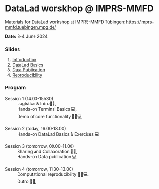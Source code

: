 # DataLad worskhop @ IMPRS-MMFD

Materials for DataLad workshop at IMPRS-MMFD Tübingen: https://imprs-mmfd.tuebingen.mpg.de/

**Date:** 3-4 June 2024

### Slides

1. [Introduction](https://psychoinformatics-de.github.io/imprs-mmfd-workshop/html/imprs-mmfd-01-introduction.html)
2. [DataLad Basics](https://psychoinformatics-de.github.io/imprs-mmfd-workshop/html/imprs-mmfd-02-basics.html)
3. [Data Publication](https://psychoinformatics-de.github.io/imprs-mmfd-workshop/html/imprs-mmfd-03-datapublication.html)
4. [Reproducibility](https://psychoinformatics-de.github.io/imprs-mmfd-workshop/html/imprs-mmfd-04-reproducibility.html)

### Program

<dl>
    <dt>
    Session 1 (14.00-15h30)
    </dt>
    <dd>
    Logistics & Intro🧑‍🏫, <br>
    Hands-on Terminal Basics 💻, <br>
    Demo of core functionality 🧑‍🏫💻
    </dd>
    <br>
    <dt>
    Session 2 (today, 16.00-18.00)
    </dt>
    <dd>
    Hands-on DataLad Basics & Exercises 💻
    </dd>
    <br>
    <dt>
    Session 3 (tomorrow, 09.00-11.00)
    </dt>
    <dd>
    Sharing and Collaboration 🧑‍🏫, <br>
    Hands-on Data publication 💻
    </dd>
    <br>
    <dt>
    Session 4 (tomorrow, 11.30-13.00)
    </dt>
    <dd>
    Computational reproducibility 🧑‍🏫💻, <br>
    Outro 🧑‍🏫, <br>
    </dd>
</dl>





